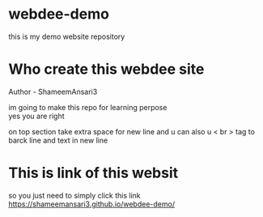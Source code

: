 # webdee-demo
this is my demo website repository
# Who create this webdee site
Author - ShameemAnsari3

im going to make this repo for learning perpose 
<br>
yes  you are right 

on top section take extra space for new line  and u can also u < br > tag to barck line and text in new line

# This is link of this websit
so you just need to simply click this link 
https://shameemansari3.github.io/webdee-demo/
